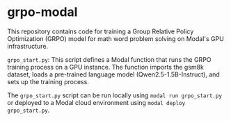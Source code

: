 # grpo-modal


This repository contains code for training a Group Relative Policy Optimization (GRPO) model for math word problem solving on Modal's GPU infrastructure.

`grpo_start.py`: This script defines a Modal function that runs the GRPO training process on a GPU instance. The function imports the gsm8k dataset, loads a pre-trained language model (Qwen2.5-1.5B-Instruct), and sets up the training process.

The `grpo_start.py` script can be run locally using `modal run grpo_start.py` or deployed to a Modal cloud environment using `modal deploy grpo_start.py`.
